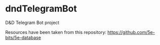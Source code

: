 # dndTelegramBot
D&amp;D Telegram Bot project

Resources have been taken from this repository: https://github.com/5e-bits/5e-database